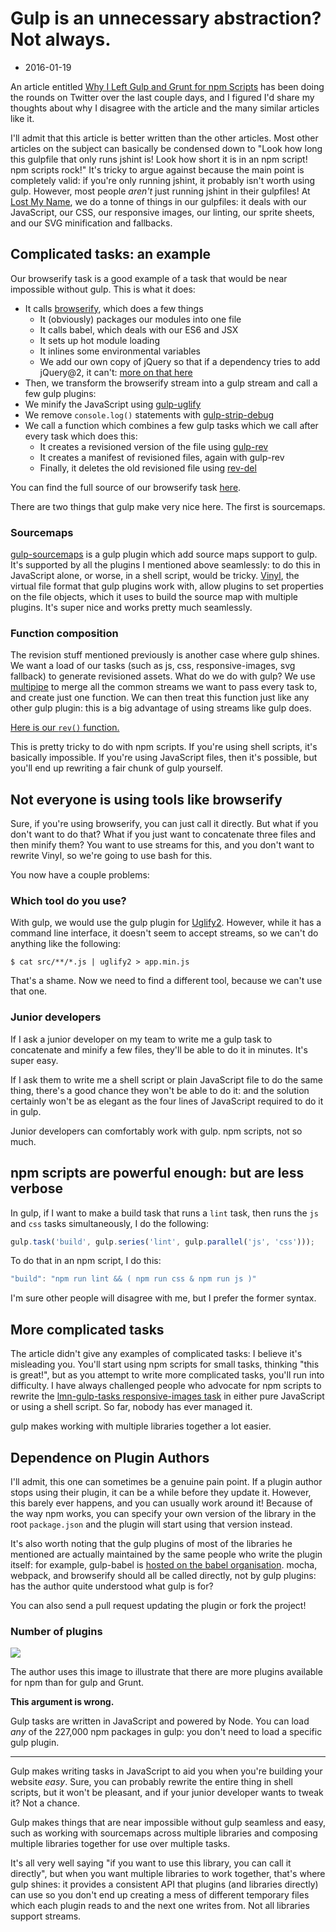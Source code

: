 # Gulp is an unnecessary abstraction? Not always.
- 2016-01-19

An article entitled [Why I Left Gulp and Grunt for npm Scripts] has been doing the rounds on Twitter over the last couple days, and I figured I'd share my thoughts about why I disagree with the article and the many similar articles like it.

I'll admit that this article is better written than the other articles. Most other articles on the subject can basically be condensed down to "Look how long this gulpfile that only runs jshint is! Look how short it is in an npm script! npm scripts rock!" It's tricky to argue against because the main point is completely valid: if you're only running jshint, it probably isn't worth using gulp. However, most people _aren't_ just running jshint in their gulpfiles! At [Lost My Name], we do a tonne of things in our gulpfiles: it deals with our JavaScript, our CSS, our responsive images, our linting, our sprite sheets, and our SVG minification and fallbacks.


## Complicated tasks: an example

Our browserify task is a good example of a task that would be near impossible without gulp. This is what it does:

- It calls [browserify], which does a few things
  - It (obviously) packages our modules into one file
  - It calls babel, which deals with our ES6 and JSX
  - It sets up hot module loading
  - It inlines some environmental variables
  - We add our own copy of jQuery so that if a dependency tries to add jQuery@2, it can't: [more on that here][Only one jQuery]
- Then, we transform the browserify stream into a gulp stream and call a few gulp plugins:
- We minify the JavaScript using [gulp-uglify]
- We remove `console.log()` statements with [gulp-strip-debug]
- We call a function which combines a few gulp tasks which we call after every task which does this:
  - It creates a revisioned version of the file using [gulp-rev]
  - It creates a manifest of revisioned files, again with gulp-rev
  - Finally, it deletes the old revisioned file using [rev-del]
  
You can find the full source of our browserify task [here][browserify task].
  
There are two things that gulp make very nice here. The first is sourcemaps.

### Sourcemaps

[gulp-sourcemaps] is a gulp plugin which add source maps support to gulp. It's supported by all the plugins I mentioned above seamlessly: to do this in JavaScript alone, or worse, in a shell script, would be tricky. [Vinyl], the virtual file format that gulp plugins work with, allow plugins to set properties on the file objects, which it uses to build the source map with multiple plugins. It's super nice and works pretty much seamlessly.
 
### Function composition
 
The revision stuff mentioned previously is another case where gulp shines. We want a load of our tasks (such as js, css, responsive-images, svg fallback) to generate revisioned assets. What do we do with gulp? We use [multipipe] to merge all the common streams we want to pass every task to, and create just one function. We can then treat this function just like any other gulp plugin: this is a big advantage of using streams like gulp does.

[Here is our `rev()` function.](https://github.com/Lostmyname/lmn-gulp-tasks/blob/master/lib/rev.js)

This is pretty tricky to do with npm scripts. If you're using shell scripts, it's basically impossible. If you're using JavaScript files, then it's possible, but you'll end up rewriting a fair chunk of gulp yourself.


## Not everyone is using tools like browserify

Sure, if you're using browserify, you can just call it directly. But what if you don't want to do that? What if you just want to concatenate three files and then minify them? You want to use streams for this, and you don't want to rewrite Vinyl, so we're going to use bash for this.

You now have a couple problems:

### Which tool do you use?

With gulp, we would use the gulp plugin for [Uglify2]. However, while it has a command line interface, it doesn't seem to accept streams, so we can't do anything like the following:

```markup
$ cat src/**/*.js | uglify2 > app.min.js
```

That's a shame. Now we need to find a different tool, because we can't use that one.

### Junior developers

If I ask a junior developer on my team to write me a gulp task to concatenate and minify a few files, they'll be able to do it in minutes. It's super easy.

If I ask them to write me a shell script or plain JavaScript file to do the same thing, there's a good chance they won't be able to do it: and the solution certainly won't be as elegant as the four lines of JavaScript required to do it in gulp.

Junior developers can comfortably work with gulp. npm scripts, not so much.


## npm scripts are powerful enough: but are less verbose

In gulp, if I want to make a build task that runs a `lint` task, then runs the `js` and `css` tasks simultaneously, I do the following:

```javascript
gulp.task('build', gulp.series('lint', gulp.parallel('js', 'css')));
```

To do that in an npm script, I do this:

```javascript
"build": "npm run lint && ( npm run css & npm run js )"
```

I'm sure other people will disagree with me, but I prefer the former syntax.

## More complicated tasks

The article didn't give any examples of complicated tasks: I believe it's misleading you. You'll start using npm scripts for small tasks, thinking "this is great!", but as you attempt to write more complicated tasks, you'll run into difficulty. I have always challenged people who advocate for npm scripts to rewrite the [lmn-gulp-tasks responsive-images task] in either pure JavaScript or using a shell script. So far, nobody has ever managed it.

gulp makes working with multiple libraries together a lot easier.

## Dependence on Plugin Authors

I'll admit, this one can sometimes be a genuine pain point. If a plugin author stops using their plugin, it can be a while before they update it. However, this barely ever happens, and you can usually work around it! Because of the way npm works, you can specify your own version of the library in the root `package.json` and the plugin will start using that version instead.

It's also worth noting that the gulp plugins of most of the libraries he mentioned are actually maintained by the same people who write the plugin itself: for example, gulp-babel is [hosted on the babel organisation][github gulp-babel]. mocha, webpack, and browserify should all be called directly, not by gulp plugins: has the author quite understood what gulp is for?

You can also send a pull request updating the plugin or fork the project!

### Number of plugins

![](https://cdn-images-1.medium.com/max/800/1*Ukvg75zwIh7eZn35s8bs3g.png)

The author uses this image to illustrate that there are more plugins available for npm than for gulp and Grunt.

**This argument is wrong.**

Gulp tasks are written in JavaScript and powered by Node. You can load _any_ of the 227,000 npm packages in gulp: you don't need to load a specific gulp plugin.

----

Gulp makes writing tasks in JavaScript to aid you when you're building your website _easy_. Sure, you can probably rewrite the entire thing in shell scripts, but it won't be pleasant, and if your junior developer wants to tweak it? Not a chance.

Gulp makes things that are near impossible without gulp seamless and easy, such as working with sourcemaps across multiple libraries and composing multiple libraries together for use over multiple tasks.

It's all very well saying "if you want to use this library, you can call it directly", but when you want multiple libraries to work together, that's where gulp shines: it provides a consistent API that plugins (and libraries directly) can use so you don't end up creating a mess of different temporary files which each plugin reads to and the next one writes from. Not all libraries support streams.




[Why I Left Gulp and Grunt for npm Scripts]: https://medium.com/@housecor/why-i-left-gulp-and-grunt-for-npm-scripts-3d6853dd22b8#.qx38c99ge
[Lost My Name]: http://making.lostmy.name/
[Only one jQuery]: http://macr.ae/article/only-one-jquery.html
[browserify task]: https://github.com/Lostmyname/lmn-gulp-tasks/blob/master/tasks/browserify.js
[gulp-sourcemaps]: https://www.npmjs.com/package/gulp-sourcemaps
[Vinyl]: http://npmjs.com/package/vinyl
[multipipe]: https://www.npmjs.com/package/multipipe
[Uglify2]: https://github.com/mishoo/UglifyJS2
[lmn-gulp-tasks responsive-images task]: https://github.com/Lostmyname/lmn-gulp-tasks/blob/master/tasks/responsive-images.js
[github gulp-babel]: https://github.com/babel/gulp-babel
[browserify]: http://browserify.org/
[gulp-uglify]: https://www.npmjs.com/package/gulp-uglify
[gulp-strip-debug]: https://www.npmjs.com/package/gulp-strip-debug
[gulp-rev]: https://www.npmjs.com/package/gulp-rev
[rev-del]: https://www.npmjs.com/package/rev-del
